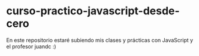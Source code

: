 # curso-practico-javascript-desde-cero
En este repositorio estaré subiendo mis clases y prácticas con JavaScript y el profesor juandc :)
